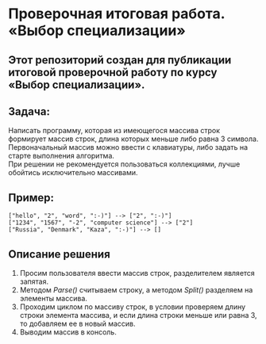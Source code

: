 # Проверочная итоговая работа. «Выбор специализации»

## Этот репозиторий создан для публикации итоговой проверочной работу по курсу «Выбор специализации».

## Задача:

Написать программу, которая из имеющегося массива строк формирует массив строк, длина которых меньше либо равна 3 символа.\
 Первоначальный массив можно ввести с клавиатуры, либо задать на старте выполнения алгоритма.\
 При решении не рекомендуется пользоваться коллекциями, лучше обойтись исключительно массивами.

## Пример:

``["hello", "2", "word", ":-)"] --> ["2", ":-)"]``\
``["1234", "1567", "-2", "computer science"] --> ["2"]``\
``["Russia", "Denmark", "Kaza", ":-)"] --> []``

## Описание решения
1. Просим пользователя ввести массив строк, разделителем является запятая.
2. Методом *Parse()* считываем строку, а методом *Split()* разделяем на элементы массива.
3. Проходим циклом по массиву строк, в условии проверяем длину строки элемента массива, и если длина строки меньше или равна 3, то добавляем ее в новый массив.
4. Выводим массив в консоль.